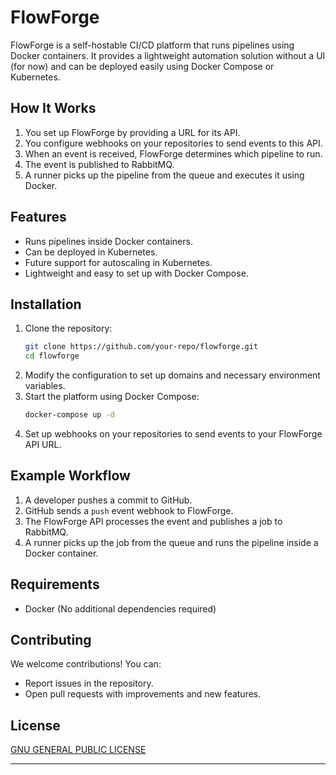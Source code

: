 # FlowForge

FlowForge is a self-hostable CI/CD platform that runs pipelines using Docker containers. It provides a lightweight automation solution without a UI (for now) and can be deployed easily using Docker Compose or Kubernetes.

## How It Works

1. You set up FlowForge by providing a URL for its API.
2. You configure webhooks on your repositories to send events to this API.
3. When an event is received, FlowForge determines which pipeline to run.
4. The event is published to RabbitMQ.
5. A runner picks up the pipeline from the queue and executes it using Docker.

## Features

- Runs pipelines inside Docker containers.
- Can be deployed in Kubernetes.
- Future support for autoscaling in Kubernetes.
- Lightweight and easy to set up with Docker Compose.

## Installation

1. Clone the repository:
   ```sh
   git clone https://github.com/your-repo/flowforge.git
   cd flowforge
   ```
2. Modify the configuration to set up domains and necessary environment variables.
3. Start the platform using Docker Compose:
   ```sh
   docker-compose up -d
   ```
4. Set up webhooks on your repositories to send events to your FlowForge API URL.

## Example Workflow

1. A developer pushes a commit to GitHub.
2. GitHub sends a `push` event webhook to FlowForge.
3. The FlowForge API processes the event and publishes a job to RabbitMQ.
4. A runner picks up the job from the queue and runs the pipeline inside a Docker container.

## Requirements

- Docker (No additional dependencies required)

## Contributing

We welcome contributions! You can:
- Report issues in the repository.
- Open pull requests with improvements and new features.

## License

[GNU GENERAL PUBLIC LICENSE](LICENSE)

---
